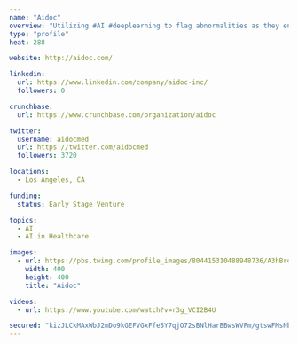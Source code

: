 ```yaml
---
name: "Aidoc"
overview: "Utilizing #AI #deeplearning to flag abnormalities as they enter the #radiology #worklist"
type: "profile"
heat: 288

website: http://aidoc.com/

linkedin:
  url: https://www.linkedin.com/company/aidoc-inc/
  followers: 0

crunchbase:
  url: https://www.crunchbase.com/organization/aidoc

twitter:
  username: aidocmed
  url: https://twitter.com/aidocmed
  followers: 3720

locations:
  - Los Angeles, CA

funding:
  status: Early Stage Venture

topics:
  - AI
  - AI in Healthcare

images:
  - url: https://pbs.twimg.com/profile_images/804415310488948736/A3hBrqgt_400x400.jpg
    width: 400
    height: 400
    title: "Aidoc"

videos:
  - url: https://www.youtube.com/watch?v=r3g_VCI2B4U

secured: "kizJLCkMAxWbJ2mDo9kGEFVGxFfe5Y7qjO72sBNlHarBBwsWVFm/gtswFMsNb58De90C0Z0FmrHqP0Tz+Wmify6BlCkO9YygofJ/v3dHM09rQj/yQSf/tOAcZ3ID7UyndotHykSpeOWYPYDRrWDv56sxcHO/Lx2QBRznICTJAtLfl28kuAu9xQqdYX/5K4QOi0axV+WpWK3udvI/PNRdVSVokEORZnroRHWDwWKIR06SBUe7Fn1ucbz3f91QS36mcbg61cKVyxIuwRsnq+1brLkJyHjO9fnUZxcIaMfb/Hu7h0ZwRqqLZUcmC9RW3qqd;dzurM6DaCLRyYeEQc0jMaA=="
---
```


